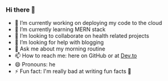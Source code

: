 ### Hi there 👋

<!--
**fekabas/fekabas** is a ✨ _special_ ✨ repository because its `README.md` (this file) appears on your GitHub profile.

Here are some ideas to get you started:

- 🔭 I’m currently working on ...
- 🌱 I’m currently learning ...
- 👯 I’m looking to collaborate on ...
- 🤔 I’m looking for help with ...
- 💬 Ask me about ...
- 📫 How to reach me: ...
- 😄 Pronouns: ...
- ⚡ Fun fact: ...
-->

<!--
git cheat sheet

Create new repository example
**
echo "# fekabas" >> README.md
git init
git add README.md
git commit -m "first commit"
git branch -M main
git remote add origin https://github.com/fekabas/fekabas.git
git push -u origin main
**

Push an existing repository example
**
git remote add origin https://github.com/fekabas/fekabas.git
git branch -M main
git push -u origin main
**
-->

- 🔭 I’m currently working on deploying my code to the cloud
- 🌱 I’m currently learning MERN stack
- 👯 I’m looking to collaborate on health related projects
- 🤔 I’m looking for help with blogging
- 💬 Ask me about my morning routine
- 📫 How to reach me: here on GitHub or at [Dev.to](https://dev.to/fekabas)
- 😄 Pronouns: he
- ⚡ Fun fact: I'm really bad at writing fun facts 🤣
